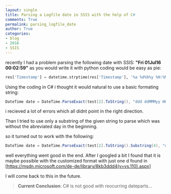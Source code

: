 ```yaml
---
layout: single
title: Parsing a Logfile date in SSIS with the help of C#
comments: True
permalink: parsing_logfile_date
author: True
categories:
- blog
- 2016
- SSIS
---
```


recently I had a problem parsing the following date with SSIS: **"Fri 01Jul16 00:02:59"** as you would write it with python coding would be easy as pie:

```python
res['Timestamp'] = datetime.strptime(res['Timestamp'], '%a %d%b%y %H:%M:%S')
```
Using the coding in C# i thought it would natural to use a basic formating string:

```c#
DateTime date = DateTime.ParseExact(test[2].ToString(), "ddd ddMMMyy HH:mm:ss", System.Globalization.CultureInfo.CurrentCulture);
```

i recieved a lot of errors which all didnt point in the right direction.

Than I tried to use only a substring of the given string to parse which was without the abreviated day in the beginning.

so it turned out to work with the following:

```c#
DateTime date = DateTime.ParseExact(test[2].ToString().Substring(4), "ddMMMyy HH:mm:ss", System.Globalization.CultureInfo.CurrentCulture);
```
well everything went good in the end. 
After I googled a bit I found that it is maybe possible with the customized format with just one d  found in [https://msdn.microsoft.com/de-de/library/8kb3ddd4(v=vs.110).aspx]

I will come back to this in the future.

> **Current Conclusion**:
C# is not good with reocurring dateparts...
